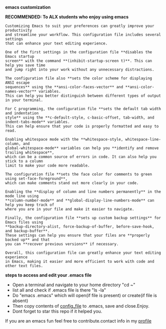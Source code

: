 **emacs customization**

**RECOMMENDED: To ALX students who enjoy using emacs**
```
Customizing Emacs to suit your preferences can greatly improve your productivity
and streamline your workflow. This configuration file includes several settings
that can enhance your text editing experience.

One of the first settings in the configuration file **disables the Emacs startup
screen** with the command **(inhibit-startup-screen t)**. This can help you save time
and jump right into your work without any unnecessary distractions.

The configuration file also **sets the color scheme for displaying ANSI escape
sequences** using the **ansi-color-faces-vector** and **ansi-color-names-vector** variables.
This can help you better distinguish between different types of output in your terminal.

For C programming, the configuration file **sets the default tab width and indentation
style** using the **c-default-style, c-basic-offset, tab-width, and indent-tabs-mode** variables.
This can help ensure that your code is properly formatted and easy to read.

Enabling whitespace mode with the **whitespace-style, whitespace-line-column, and
global-whitespace-mode** variables can help you **identify and remove trailing whitespace**,
which can be a common source of errors in code. It can also help you stick to a column
limit to make your code more readable.

The configuration file **sets the face color for comments to green using set-face-foreground**,
which can make comments stand out more clearly in your code.

Enabling the **display of column and line numbers permanently** in the mode line using
**column-number-mode** and **global-display-line-numbers-mode** can help you keep track of
where you are in your file and make it easier to navigate.

Finally, the configuration file **sets up custom backup settings** for Emacs files using
**backup-directory-alist, force-backup-of-buffer, before-save-hook, and backup-buffer**.
These settings can help you ensure that your files are **properly backed up** and that
you can **recover previous versions** if necessary.

Overall, this configuration file can greatly enhance your text editing experience
in Emacs, making it easier and more efficient to work with code and other text files.
```
**steps to access and edit your .emacs file**

* Open a terminal and navigate to your home directory "cd ~"
* list all and check if .emacs file is there "ls -la"
* Do "emacs  .emacs" which will open(if file is present) or create(if file is absent)
* Then copy contents of [config_file](https://github.com/stephenkiai/emacs_customization/blob/main/config_file) to .emacs, save and close.Enjoy. 
* Dont forget to star this repo if it helped you.

If you are an emacs fun feel free to contribute.contact info in my [profile](https://github.com/stephenkiai)

